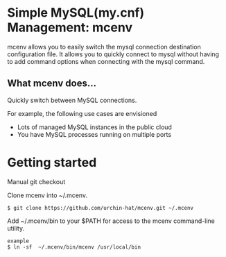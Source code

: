 # Simple MySQL(my.cnf) Management: mcenv
mcenv allows you to easily switch the mysql connection destination configuration file.
It allows you to quickly connect to mysql without having to add command options when connecting with the mysql command.

## What mcenv does...
Quickly switch between MySQL connections.

For example, the following use cases are envisioned
- Lots of managed MySQL instances in the public cloud
- You have MySQL processes running on multiple ports

# Getting started
Manual git checkout

Clone mcenv into ~/.mcenv.
```
$ git clone https://github.com/urchin-hat/mcenv.git ~/.mcenv
```

Add ~/.mcenv/bin to your $PATH for access to the mcenv command-line utility.
```
example
$ ln -sf  ~/.mcenv/bin/mcenv /usr/local/bin
```
